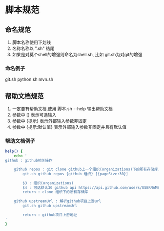 # 脚本规范

## 命名规范
1. 脚本名称使用下划线
2. 名称名称以 ".sh" 结尾
3. 如果是对莫个shell的增强则命名为shell.sh, 比如 git.sh为对git的增强

### 命名例子
git.sh python.sh mvn.sh 

## 帮助文档规范
1. 一定要有帮助文档,使用 脚本.sh --help 输出帮助文档
2. 参数中 [] 表示可选输入
3. 参数中 {提示} 表示外部输入参数非固定
4. 参数中 {提示:默认值} 表示外部输入参数非固定并且有默认值

### 帮助文档例子
```sh
help() {
    echo '
github : github相关操作

    github repos : git clone github上一个组织(organizations)下的所有存储库,比如https://github.com/lindezhong/ 的组织是 lindezhong
        git.sh github repos {github 组织} [{pageSize:30}]
    
        $3 : 组织(organizations)
        $4 : 可选默认30 github api https://api.github.com/users/USERNAME/repos 每次返回的条数,作为分页结束的条件
        return : clone 组织下的所有存储库
    
    github upstreamUrl : 解析github项目上游url
        git.sh github upstreamUrl
        
        return : github项目上游地址
'
}
```
